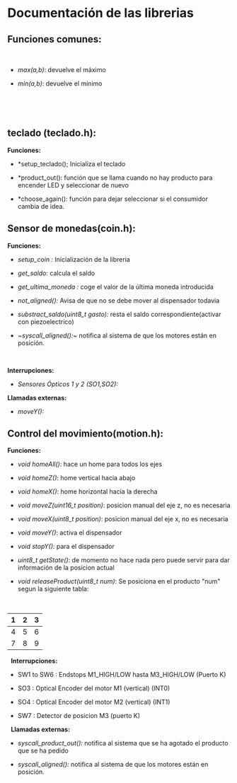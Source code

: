 
# Documentación de las librerias


## Funciones comunes:

&nbsp;

-   *max(a,b)*: devuelve el máximo

-   *min(a,b)*: devuelve el mínimo

&nbsp;

&nbsp;

## teclado (teclado.h):

**Funciones:**

- *setup_teclado(); Inicializa el teclado

- *product_out(): función que se llama cuando no hay producto para encender LED y seleccionar de nuevo

- *choose_again(): función para dejar seleccionar si el consumidor cambia de idea. 

## Sensor de monedas(coin.h):

**Funciones:**

-   *setup_coin :* Inicialización de la libreria

-   *get_saldo:* calcula el saldo

-   *get_ultima_moneda :* coge el valor de la última moneda introducida

-   *not_aligned():* Avisa de que no se debe mover al dispensador todavia

-   *substract_saldo(uint8_t gasto):* resta el saldo correspondiente(activar con piezoelectrico)

-   ~*syscall_aligned():*~ notifica al sistema de que los motores están en posición.


&nbsp;

**Interrupciones:**

-   *Sensores Ópticos 1 y 2 (SO1,SO2):*

**Llamadas externas:**

-   *moveY():*



## Control del movimiento(motion.h):

**Funciones:**

  - *void homeAll()*: hace un home para todos los ejes

  - *void homeZ()*: home vertical hacia abajo

  - *void homeX()*: home horizontal hacia la derecha

  - *void moveZ(uint16_t position)*: posicion manual del eje z, no es necesaria

  - *void moveX(uint8_t position)*: posicion manual del eje x, no es necesaria

  - *void moveY()*: activa el dispensador

  - *void stopY()*: para el dispensador

  - *uint8_t getState()*: de momento no hace nada pero puede servir para dar  información de la posicion actual

   - *void releaseProduct(uint8_t num)*: Se posiciona en el producto "num" segun la siguiente tabla:

&nbsp;

| 1 | 2 | 3 |
|---|---|---|
| 4 | 5 | 6 |
| 7 | 8 | 9 |

&nbsp;
**Interrupciones:**

- SW1 to SW6 : Endstops M1_HIGH/LOW hasta M3_HIGH/LOW (Puerto K)

- SO3 : Optical Encoder del motor M1 (vertical) (INT0)

- SO4 : Optical Encoder del motor M2 (vertical) (INT1)

- SW7 : Detector de posicion M3 (puerto K)

&nbsp;
**Llamadas externas:**

-   *syscall_product_out():* notifica al sistema que se ha agotado el producto que se ha pedido

-   *syscall_aligned():* notifica al sistema de que los motores están en posición.
